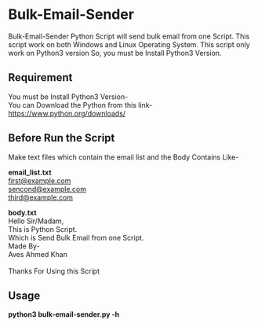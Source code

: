 # Bulk-Email-Sender
Bulk-Email-Sender Python Script will send bulk email from one Script. This script work on both Windows and Linux Operating System. This script only work on Python3 version So, you must be Install Python3 Version.

## Requirement
You must be Install Python3 Version-<br/>
You can Download the Python from this link-
https://www.python.org/downloads/

## Before Run the Script
Make text files which contain the email list and the Body Contains Like-

<b>email_list.txt</b><br/>
first@example.com<br/>
sencond@example.com<br/>
third@example.com<br/>

<b>body.txt</b><br/>
Hello Sir/Madam,<br/>
This is Python Script.<br/>
Which is Send Bulk Email from one Script.<br/>
Made By-<br/>
Aves Ahmed Khan<br/>
<br/>
Thanks For Using this Script<br/>

## Usage
<b>python3 bulk-email-sender.py -h</b>
